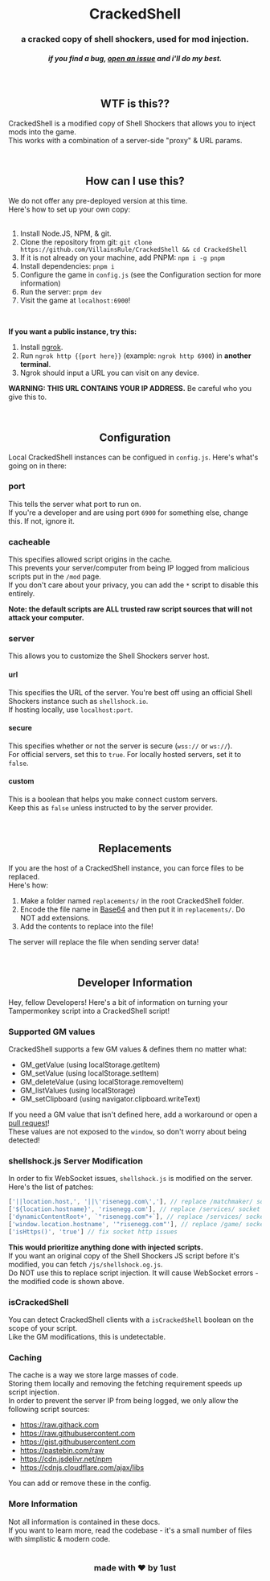 <div align="center">
    <h1>CrackedShell</h1>
    <h3>a cracked copy of shell shockers, used for mod injection.</h3>
    <h5>if you find a bug, <a href="https://github.com/VillainsRule/CrackedShell/issues">open an issue</a> and i'll do my best.</h5>
</div>

<br>
<h2 align="center">WTF is this??</h2>

CrackedShell is a modified copy of Shell Shockers that allows you to inject mods into the game.<br>
This works with a combination of a server-side "proxy" & URL params.

<br>
<h2 align="center">How can I use this?</h2>

We do not offer any pre-deployed version at this time.<br>
Here's how to set up your own copy:<br>
<br>
1. Install Node.JS, NPM, & git.
2. Clone the repository from git: `git clone https://github.com/VillainsRule/CrackedShell && cd CrackedShell`
3. If it is not already on your machine, add PNPM: `npm i -g pnpm`
4. Install dependencies: `pnpm i`
5. Configure the game in `config.js` (see the Configuration section for more information)
6. Run the server: `pnpm dev`
7. Visit the game at `localhost:6900`!
<br>

**If you want a public instance, try this:**
1. Install [ngrok](https://ngrok.com/download).
2. Run `ngrok http {{port here}}` (example: `ngrok http 6900`) in **another terminal**.
3. Ngrok should input a URL you can visit on any device.

**WARNING: THIS URL CONTAINS YOUR IP ADDRESS.** Be careful who you give this to.


<br>
<h2 align="center">Configuration</h2>

Local CrackedShell instances can be configued in `config.js`. Here's what's going on in there:

### port
This tells the server what port to run on.<br>
If you're a developer and are using port `6900` for something else, change this. If not, ignore it.

### cacheable
This specifies allowed script origins in the cache.<br>
This prevents your server/computer from being IP logged from malicious scripts put in the `/mod` page.<br>
If you don't care about your privacy, you can add the `*` script to disable this entirely.<br>

**Note: the default scripts are ALL trusted raw script sources that will not attack your computer.**

### server
This allows you to customize the Shell Shockers server host.

#### url
This specifies the URL of the server. You're best off using an official Shell Shockers instance such as `shellshock.io`.<br>
If hosting locally, use `localhost:port`.

#### secure
This specifies whether or not the server is secure (`wss://` or `ws://`).<br>
For official servers, set this to `true`. For locally hosted servers, set it to `false`.

#### custom
This is a boolean that helps you make connect custom servers.<br>
Keep this as `false` unless instructed to by the server provider.


<br>
<h2 align="center">Replacements</h2>

If you are the host of a CrackedShell instance, you can force files to be replaced.<br>
Here's how:

1. Make a folder named `replacements/` in the root CrackedShell folder.
2. Encode the file name in [Base64](https://www.base64encode.org) and then put it in `replacements/`. Do NOT add extensions.
3. Add the contents to replace into the file!

The server will replace the file when sending server data!

<br>
<h2 align="center">Developer Information</h2>

Hey, fellow Developers! Here's a bit of information on turning your Tampermonkey script into a CrackedShell script!

### Supported GM values
CrackedShell supports a few GM values & defines them no matter what:

- GM_getValue (using localStorage.getItem)
- GM_setValue (using localStorage.setItem)
- GM_deleteValue (using localStorage.removeItem)
- GM_listValues (using localStorage)
- GM_setClipboard (using navigator.clipboard.writeText)

If you need a GM value that isn't defined here, add a workaround or open a [pull request](https://github.com/VillainsRule/CrackedShell/pulls)!<br>
These values are not exposed to the `window`, so don't worry about being detected!

### shellshock.js Server Modification
In order to fix WebSocket issues, `shellshock.js` is modified on the server. Here's the list of patches:
```js
['||location.host,', '||\'risenegg.com\','], // replace /matchmaker/ socket
['${location.hostname}', 'risenegg.com'], // replace /services/ socket
['dynamicContentRoot+', `"risenegg.com"+`], // replace /services/ socket
['window.location.hostname', '"risenegg.com"'], // replace /game/ socket
['isHttps()', 'true'] // fix socket http issues
```

**This would prioritize anything done with injected scripts.**<br>
If you want an original copy of the Shell Shockers JS script before it's modified, you can fetch `/js/shellshock.og.js`.<br>
Do NOT use this to replace script injection. It will cause WebSocket errors - the modified code is shown above.

### isCrackedShell
You can detect CrackedShell clients with a `isCrackedShell` boolean on the scope of your script.<br>
Like the GM modifications, this is undetectable.

### Caching
The cache is a way we store large masses of code.<br>
Storing them locally and removing the fetching requirement speeds up script injection.<br>
In order to prevent the server IP from being logged, we only allow the following script sources:

- https://raw.githack.com
- https://raw.githubusercontent.com
- https://gist.githubusercontent.com
- https://pastebin.com/raw
- https://cdn.jsdelivr.net/npm
- https://cdnjs.cloudflare.com/ajax/libs

You can add or remove these in the config.

### More Information
Not all information is contained in these docs.<br>
If you want to learn more, read the codebase - it's a small number of files with simplistic & modern code.
<br>
<br>
<h3 align="center">made with ❤️ by 1ust</h3>